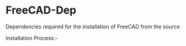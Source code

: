 # FreeCAD-Dep
Dependencies required for the installation of FreeCAD from the source

Installation Process:-

